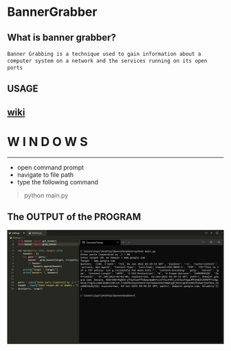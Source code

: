 # BannerGrabber

## What is banner grabber?
    Banner Grabbing is a technique used to gain information about a computer system on a network and the services running on its open ports


## USAGE
[wiki](https://en.wikipedia.org/wiki/Banner_grabbing)
-----------------------------------
#       W I N D O W S
-----------------------------------
- open command prompt
- navigate to  file path
- type the following command
>python main.py <br/>



## The OUTPUT of the PROGRAM

![Screenshot](./output.JPG)

